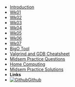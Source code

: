 - [Introduction](_introduction)
- [Wk01](Wk01)
- [Wk02](Wk02)
- [Wk03](Wk03)
- [Wk04](Wk04)
- [Wk05](Wk05)
- [Wk06](Wk06)
- [Wk07](Wk07)
- [BigO Tool](BigOh)
- [Valgrind and GDB Cheatsheet](gdb_valgrind)
- [Midsem Practice Questions](midsem_questions)
- [Home Computing](home_computing)
- [Midsem Practice Solutions](https://github.com/BraedonWooding/Comp2521-19T3/tree/master/PracticeAnswers)
- **Links**
- [![Github](https://icongram.jgog.in/simple/github.svg?color=808080&size=16)Github](https://github.com/BraedonWooding/Comp2521-19T3)
